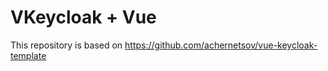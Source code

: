 # VKeycloak + Vue

This repository is based on https://github.com/achernetsov/vue-keycloak-template
